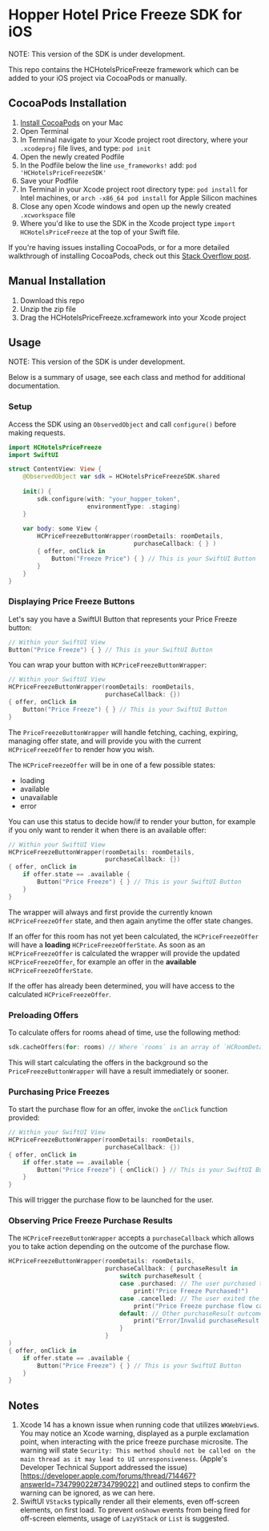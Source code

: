 # Hopper Hotel Price Freeze SDK for iOS
NOTE: This version of the SDK is under development.

This repo contains the HCHotelsPriceFreeze framework which can be added to your iOS project via CocoaPods or manually.

## CocoaPods Installation
1. [Install CocoaPods](https://guides.cocoapods.org/using/getting-started.html#installation) on your Mac
2. Open Terminal
3. In Terminal navigate to your Xcode project root directory, where your `.xcodeproj` file lives, and type: `pod init`
4. Open the newly created Podfile
5. In the Podfile below the line `use_frameworks!` add: `pod 'HCHotelsPriceFreezeSDK'`
6. Save your Podfile
7. In Terminal in your Xcode project root directory type: `pod install` for Intel machines, or `arch -x86_64 pod install` for Apple Silicon machines
8. Close any open Xcode windows and open up the newly created `.xcworkspace` file
9. Where you'd like to use the SDK in the Xcode project type `import HCHotelsPriceFreeze` at the top of your Swift file.

If you're having issues installing CocoaPods, or for a more detailed walkthrough of installing CocoaPods, check out this [Stack Overflow post](https://stackoverflow.com/questions/20755044/how-do-i-install-cocoapods).

## Manual Installation
1. Download this repo 
2. Unzip the zip file
3. Drag the HCHotelsPriceFreeze.xcframework into your Xcode project

## Usage
NOTE: This version of the SDK is under development.

Below is a summary of usage, see each class and method for additional documentation.

### Setup

Access the SDK using an `ObservedObject` and call `configure()` before making requests.

```swift
import HCHotelsPriceFreeze
import SwiftUI

struct ContentView: View {
    @ObservedObject var sdk = HCHotelsPriceFreezeSDK.shared
    
    init() {
        sdk.configure(with: "your_hopper_token",
                      environmentType: .staging)
    }
    
    var body: some View {
        HCPriceFreezeButtonWrapper(roomDetails: roomDetails,
                                   purchaseCallback: { } )
        { offer, onClick in
            Button("Freeze Price") { } // This is your SwiftUI Button
        }
    }
}
``` 

### Displaying Price Freeze Buttons

Let's say you have a SwiftUI Button that represents your Price Freeze button:

```swift
// Within your SwiftUI View
Button("Price Freeze") { } // This is your SwiftUI Button
```

You can wrap your button with `HCPriceFreezeButtonWrapper`:

```swift
// Within your SwiftUI View
HCPriceFreezeButtonWrapper(roomDetails: roomDetails,
                           purchaseCallback: {})
{ offer, onClick in
    Button("Price Freeze") { } // This is your SwiftUI Button
}
```

The `PriceFreezeButtonWrapper` will handle fetching, caching, expiring, managing offer state, and will provide you with the current `HCPriceFreezeOffer` to render how you wish.

The `HCPriceFreezeOffer` will be in one of a few possible states:
- loading
- available
- unavailable
- error

You can use this status to decide how/if to render your button, for example if you only want to render it when there is an available offer:

```swift
// Within your SwiftUI View
HCPriceFreezeButtonWrapper(roomDetails: roomDetails,
                           purchaseCallback: {})
{ offer, onClick in
    if offer.state == .available {
        Button("Price Freeze") { } // This is your SwiftUI Button
    }
}
```

The wrapper will always and first provide the currently known `HCPriceFreezeOffer` state, and then again anytime the offer state changes.

If an offer for this room has not yet been calculated, the `HCPriceFreezeOffer` will have a **loading** `HCPriceFreezeOfferState`. As soon as an `HCPriceFreezeOffer` is calculated the wrapper will provide the updated `HCPriceFreezeOffer`, for example an offer in the **available** `HCPriceFreezeOfferState`.

If the offer has already been determined, you will have access to the calculated `HCPriceFreezeOffer`.

### Preloading Offers

To calculate offers for rooms ahead of time, use the following method:

```swift
sdk.cacheOffers(for: rooms) // Where `rooms` is an array of `HCRoomDetails` to preload
```

This will start calculating the offers in the background so the `PriceFreezeButtonWrapper` will have a result immediately or sooner. 

### Purchasing Price Freezes

To start the purchase flow for an offer, invoke the `onClick` function provided:

```swift
// Within your SwiftUI View
HCPriceFreezeButtonWrapper(roomDetails: roomDetails,
                           purchaseCallback: {})
{ offer, onClick in
    if offer.state == .available {
        Button("Price Freeze") { onClick() } // This is your SwiftUI Button
    }
}
```

This will trigger the purchase flow to be launched for the user.

### Observing Price Freeze Purchase Results

The `HCPriceFreezeButtonWrapper` accepts a `purchaseCallback` which allows you to take action depending on the outcome of the purchase flow.

```swift
HCPriceFreezeButtonWrapper(roomDetails: roomDetails,
                           purchaseCallback: { purchaseResult in
                               switch purchaseResult {
                               case .purchased: // The user purchased the price freeze
                                   print("Price Freeze Purchased!")
                               case .cancelled: // The user exited the purchase flow without purchasing
                                   print("Price Freeze purchase flow cancelled")
                               default: // Other purchaseResult outcomes
                                   print("Error/Invalid purchaseResult: \(purchaseResult)")
                               }
                           }
)
{ offer, onClick in
    if offer.state == .available {
        Button("Price Freeze") { } // This is your SwiftUI Button
    }
}
```

## Notes
1. Xcode 14 has a known issue when running code that utilizes `WKWebView`s. You may notice an Xcode warning, displayed as a purple exclamation point, when interacting with the price freeze purchase microsite. The warning will state `Security: This method should not be called on the main thread as it may lead to UI unresponsiveness`. (Apple's Developer Technical Support addressed the issue)[https://developer.apple.com/forums/thread/714467?answerId=734799022#734799022] and outlined steps to confirm the warning can be ignored, as we can here.
2. SwiftUI `VStack`s typically render all their elements, even off-screen elements, on first load. To prevent `onShown` events from being fired for off-screen elements, usage of `LazyVStack` or `List` is suggested. 
